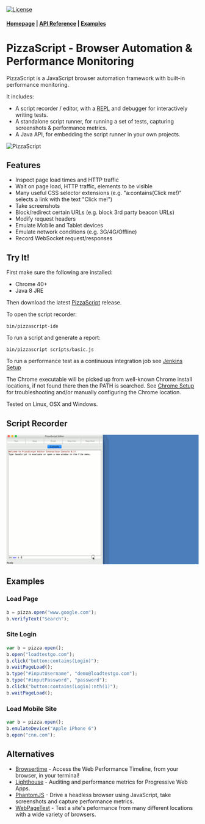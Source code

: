 [![License](https://img.shields.io/badge/licence-BSD--3--Clause-blue.svg)](https://github.com/loadtestgo/pizzascript/blob/master/LICENSE.BSD)

#### [Homepage](http://pizzascript.org) | [API Reference](http://pizzascript.org/api) | [Examples](https://github.com/loadtestgo/pizzascript/wiki/Examples)

# PizzaScript - Browser Automation & Performance Monitoring

PizzaScript is a JavaScript browser automation framework with built-in performance monitoring.

It includes:

- A script recorder / editor, with a [REPL](https://en.wikipedia.org/wiki/Read%E2%80%93eval%E2%80%93print_loop)
  and debugger for interactively writing tests.
- A standalone script runner, for running a set of tests, capturing screenshots & performance metrics.
- A Java API, for embedding the script runner in your own projects.


![PizzaScript](script-editor/cmdline.png)


## Features

- Inspect page load times and HTTP traffic
- Wait on page load, HTTP traffic, elements to be visible
- Many useful CSS selector extensions (e.g. "a:contains(Click me!)" selects a link with the
  text "Click me!")
- Take screenshots
- Block/redirect certain URLs (e.g. block 3rd party beacon URLs)
- Modify request headers
- Emulate Mobile and Tablet devices
- Emulate network conditions (e.g. 3G/4G/Offline)
- Record WebSocket request/responses


## Try It!

First make sure the following are installed:

+ Chrome 40+
+ Java 8 JRE

Then download the latest [PizzaScript](https://github.com/loadtestgo/pizzascript/releases/download/v0.2.7/pizzascript-0.2.7.zip) release.

To open the script recorder:

    bin/pizzascript-ide


To run a script and generate a report:

    bin/pizzascript scripts/basic.js


To run a performance test as a continuous integration job see [Jenkins Setup](https://github.com/loadtestgo/pizzascript/wiki/Jenkins-Setup)

The Chrome executable will be picked up from well-known Chrome install locations, if not found there then the PATH is searched.  See [Chrome Setup](https://github.com/loadtestgo/pizzascript/wiki/Chrome-Setup) for troubleshooting and/or manually configuring the Chrome location.

Tested on Linux, OSX and Windows.

## Script Recorder

![PizzaScript Editor](script-editor/script-record.gif)

## Examples

### Load Page

```javascript
b = pizza.open("www.google.com");
b.verifyText("Search");
```

### Site Login

```javascript
var b = pizza.open();
b.open("loadtestgo.com");
b.click("button:contains(Login)");
b.waitPageLoad();
b.type("#inputUsername", "demo@loadtestgo.com");
b.type("#inputPassword", "password");
b.click("button:contains(Login):nth(1)");
b.waitPageLoad();
```

### Load Mobile Site

```javascript
var b = pizza.open();
b.emulateDevice("Apple iPhone 6")
b.open("cnn.com");
```

## Alternatives

* [Browsertime](https://github.com/sitespeedio/browsertime) - Access the Web Performance Timeline, from your browser, in your terminal!
* [Lighthouse](https://github.com/GoogleChrome/lighthouse) - Auditing and performance metrics for Progressive Web Apps.
* [PhantomJS](http://phantomjs.org) - Drive a headless browser using JavaScript, take screenshots and capture performance metrics.
* [WebPageTest](https://www.webpagetest.org) - Test a site's peformance from many different locations with a wide variety of browsers.
